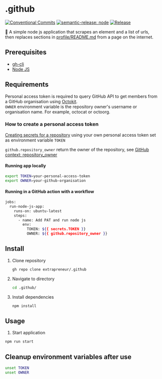 # .github

[![Conventional Commits](https://img.shields.io/badge/Conventional%20Commits-1.0.0-yellow.svg)](https://conventionalcommits.org)
[![semantic-release: node](https://img.shields.io/badge/semantic--release-node-e10079?logo=semantic-release)](https://github.com/semantic-release/semantic-release)
[![Release](https://github.com/extrapreneur/.github/actions/workflows/release.yml/badge.svg)](https://github.com/extrapreneur/.github/actions/workflows/release.yml)

📖 A simple node js application that scrapes an element and a list of urls, then replaces sections in [profile/README.md](./profile/README.md) from a page on the internet.

## Prerequisites

- [gh-cli](https://github.com/cli/cli?tab=readme-ov-file#installation)
- [Node JS](https://nodejs.org/en/download/package-manager)

## Requirements

Personal access token is required to query GitHub API to get members from a GitHub organisation using [Octokit](https://github.com/octokit).  
`OWNER` environment variable is the repository owner's username or organisation name. For example, octocat or octoorg.

### How to create a personal access token

[Creating secrets for a repository](https://docs.github.com/en/actions/how-tos/write-workflows/choose-what-workflows-do/use-secrets#creating-secrets-for-a-repository) using your own personal access token set as environment variable `TOKEN`

`github.repository_owner` return the owner of the repository, see [GitHub context: repository_owner](https://docs.github.com/en/actions/reference/workflows-and-actions/contexts#github-context)

#### Running app locally

```bash
export TOKEN=your-personal-access-token
export OWNER=your-github-organisation
```

#### Running in a GitHub action with a workflow

```bash
jobs:
  run-node-js-app:
    runs-on: ubuntu-latest
    steps:
      - name: Add PAT and run node js
        env:
          TOKEN: ${{ secrets.TOKEN }}
          OWNER: ${{ github.repository_owner }}
```

## Install

1. Clone repository

   ```bash
   gh repo clone extrapreneur/.github
   ```

1. Navigate to directory

   ```bash
   cd .github/
   ```

1. Install dependencies

   ```bash
   npm install
   ```

## Usage

1. Start application

```bash
npm run start
```

## Cleanup environment variables after use

```bash
unset TOKEN
unset OWNER
```
